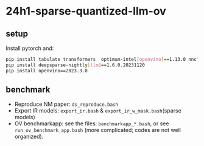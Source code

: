 # 24h1-sparse-quantized-llm-ov

## setup

Install pytorch and:

```bash
pip install tabulate transformers  optimum-intel[openvino]==1.13.0 nncf==2.7.0
pip install deepsparse-nightly[llm]==1.6.0.20231120
pip install openvino==2023.3.0
```

## benchmark

- Reproduce NM paper: `ds_reproduce.bash`
- Export IR models: `export_ir.bash` & `export_ir_w_mask.bash`(sparse models)
- OV benchmarkapp: see the files: `benchmarkapp_*.bash`, or see `run_ov_benchmark_app.bash` (more complicated; codes are not well organized).

